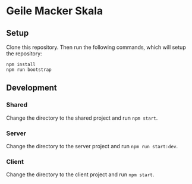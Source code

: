 # Geile Macker Skala

## Setup

Clone this repository. Then run the following commands, which will setup the repository:

```
npm install
npm run bootstrap
```

## Development

### Shared

Change the directory to the shared project and run `npm start`.

### Server

Change the directory to the server project and run `npm run start:dev`.

### Client

Change the directory to the client project and run `npm start`.
